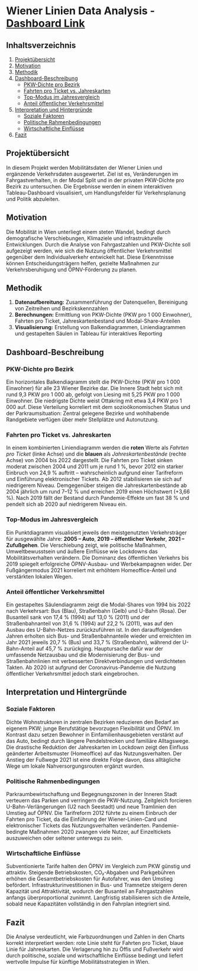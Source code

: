 # Wiener Linien Data Analysis - [Dashboard Link](https://public.tableau.com/app/profile/danylo.butynskyy/viz/WienerLinienDataAnalysis/WienerLinienDashboard)

## Inhaltsverzeichnis
1. [Projektübersicht](#projektübersicht)  
2. [Motivation](#motivation)   
3. [Methodik](#methodik)  
4. [Dashboard-Beschreibung](#dashboard-beschreibung)  
   - [PKW-Dichte pro Bezirk](#pkw-dichte-pro-bezirk)  
   - [Fahrten pro Ticket vs. Jahreskarten](#fahrten-pro-ticket-vs-jahreskarten)  
   - [Top-Modus im Jahresvergleich](#top-modus-im-jahresvergleich)  
   - [Anteil öffentlicher Verkehrsmittel](#anteil-öffentlicher-verkehrsmittel)  
5. [Interpretation und Hintergründe](#interpretation-und-hintergründe)  
   - [Soziale Faktoren](#soziale-faktoren)  
   - [Politische Rahmenbedingungen](#politische-rahmenbedingungen)  
   - [Wirtschaftliche Einflüsse](#wirtschaftliche-einflüsse)  
6. [Fazit](#fazit)

## Projektübersicht
In diesem Projekt werden Mobilitätsdaten der Wiener Linien und ergänzende Verkehrsdaten ausgewertet. Ziel ist es, Veränderungen im Fahrgastverhalten, in der Modal Split und in der privaten PKW-Dichte pro Bezirk zu untersuchen. Die Ergebnisse werden in einem interaktiven Tableau-Dashboard visualisiert, um Handlungsfelder für Verkehrsplanung und Politik abzuleiten.

## Motivation
Die Mobilität in Wien unterliegt einem steten Wandel, bedingt durch demografische Verschiebungen, Klimaziele und infrastrukturelle Entwicklungen. Durch die Analyse von Fahrgastzahlen und PKW-Dichte soll aufgezeigt werden, wie sich die Nutzung öffentlicher Verkehrsmittel gegenüber dem Individualverkehr entwickelt hat. Diese Erkenntnisse können Entscheidungsträgern helfen, gezielte Maßnahmen zur Verkehrsberuhigung und ÖPNV-Förderung zu planen.

## Methodik
1. **Datenaufbereitung:** Zusammenführung der Datenquellen, Bereinigung von Zeitreihen und Bezirkskennzahlen  
2. **Berechnungen:** Ermittlung von PKW-Dichte (PKW pro 1 000 Einwohner), Fahrten pro Ticket, Jahreskartenbestand und Modal-Share-Anteilen  
3. **Visualisierung:** Erstellung von Balkendiagrammen, Liniendiagrammen und gestapelten Säulen in Tableau für interaktives Reporting

## Dashboard-Beschreibung

### PKW-Dichte pro Bezirk
Ein horizontales Balkendiagramm stellt die PKW-Dichte (PKW pro 1 000 Einwohner) für alle 23 Wiener Bezirke dar. Die Innere Stadt hebt sich mit rund 9,3 PKW pro 1 000 ab, gefolgt von Liesing mit 5,25 PKW pro 1 000 Einwohner. Die niedrigste Dichte weist Ottakring mit etwa 3,4 PKW pro 1 000 auf. Diese Verteilung korreliert mit dem sozioökonomischen Status und der Parkraumsituation: Zentral gelegene Bezirke und wohlhabende Randgebiete verfügen über mehr Stellplätze und Autonutzung.

### Fahrten pro Ticket vs. Jahreskarten
In einem kombinierten Liniendiagramm werden die **roten** Werte als _Fahrten pro Ticket_ (linke Achse) und die **blauen** als _Jahreskartenbestände_ (rechte Achse) von 2004 bis 2022 dargestellt. Die Fahrten pro Ticket sinken moderat zwischen 2004 und 2011 um je rund 1 %, bevor 2012 ein starker Einbruch von 24,9 % auftritt – wahrscheinlich aufgrund einer Tarifreform und Einführung elektronischer Tickets. Ab 2012 stabilisieren sie sich auf niedrigerem Niveau. Demgegenüber steigen die Jahreskartenbestände ab 2004 jährlich um rund 7–12 % und erreichen 2019 einen Höchstwert (+3,66 %). Nach 2019 fällt der Bestand durch Pandemie-Effekte um fast 38 % und pendelt sich ab 2020 auf niedrigerem Niveau ein.

### Top-Modus im Jahresvergleich
Ein Punktdiagramm visualisiert jeweils den meistgenutzten Verkehrsträger für ausgewählte Jahre: **2005 – Auto**, **2019 – öffentlicher Verkehr**, **2021 – Zufußgehen**. Die Verschiebung zeigt, wie politische Maßnahmen, Umweltbewusstsein und äußere Einflüsse wie Lockdowns das Mobilitätsverhalten verändern. Die Dominanz des öffentlichen Verkehrs bis 2019 spiegelt erfolgreiche ÖPNV-Ausbau- und Werbekampagnen wider. Der Fußgängermodus 2021 korreliert mit erhöhtem Homeoffice-Anteil und verstärkten lokalen Wegen.

### Anteil öffentlicher Verkehrsmittel
Ein gestapeltes Säulendiagramm zeigt die Modal-Shares von 1994 bis 2022 nach Verkehrsart: Bus (Blau), Straßenbahn (Gelb) und U-Bahn (Rosa). Der Busanteil sank von 17,4 % (1994) auf 13,0 % (2011) und der Straßenbahnanteil von 31,6 % (1994) auf 22,2 % (2011), was auf den Ausbau des U-Bahn-Netzes zurückzuführen ist. In den darauffolgenden Jahren erholten sich Bus- und Straßenbahnanteile wieder und erreichten im Jahr 2021 jeweils 20,7 % (Bus) und 33,7 % (Straßenbahn), während der U-Bahn-Anteil auf 45,7 % zurückging. Hauptursache dafür war der umfassende Netzausbau und die Modernisierung der Bus- und Straßenbahnlinien mit verbesserten Direktverbindungen und verdichteten Takten. Ab 2020 ist aufgrund der Coronavirus-Pandemie die Nutzung öffentlicher Verkehrsmittel jedoch stark eingebrochen.

## Interpretation und Hintergründe

### Soziale Faktoren
Dichte Wohnstrukturen in zentralen Bezirken reduzieren den Bedarf an eigenem PKW; junge Berufstätige bevorzugen Flexibilität und ÖPNV. Im Kontrast dazu setzen Bewohner in Einfamilienhausgebieten verstärkt auf das Auto, bedingt durch längere Pendelstrecken und familiäre Alltagswege. Die drastische Reduktion der Jahreskarten im Lockdown zeigt den Einfluss geänderter Arbeitsmuster (Homeoffice) auf das Nutzungsverhalten. Der Anstieg der Fußwege 2021 ist eine direkte Folge davon, dass alltägliche Wege um lokale Nahversorgungsrouten ergänzt wurden.

### Politische Rahmenbedingungen
Parkraumbewirtschaftung und Begegnungszonen in der Inneren Stadt verteuern das Parken und verringern die PKW-Nutzung. Zeitgleich forcieren U-Bahn-Verlängerungen (U2 nach Seestadt) und neue Tramlinien den Umstieg auf ÖPNV. Die Tarifreform 2012 führte zu einem Einbruch der Fahrten pro Ticket, da die Einführung der Wiener-Linien-Card und elektronischer Tickets das Nutzungsverhalten veränderten. Pandemie-bedingte Maßnahmen 2020 zwangen viele Nutzer, auf Einzeltickets auszuweichen oder seltener unterwegs zu sein.

### Wirtschaftliche Einflüsse
Subventionierte Tarife halten den ÖPNV im Vergleich zum PKW günstig und attraktiv. Steigende Betriebskosten, CO₂-Abgaben und Parkgebühren erhöhen die Gesamtbetriebskosten für Autofahrer, was den Umstieg befördert. Infrastrukturinvestitionen in Bus- und Tramnetze steigern deren Kapazität und Attraktivität, wodurch der Busanteil an Fahrgastzahlen anfangs überproportional zunimmt. Langfristig stabilisieren sich die Anteile, sobald neue Kapazitäten vollständig in den Fahrplan integriert sind.

## Fazit
Die Analyse verdeutlicht, wie Farbzuordnungen und Zahlen in den Charts korrekt interpretiert werden: rote Linie steht für Fahrten pro Ticket, blaue Linie für Jahreskarten. Die Verlagerung hin zu Öffis und Fußverkehr wird durch politische, soziale und wirtschaftliche Einflüsse bedingt und liefert wertvolle Impulse für künftige Mobilitätsstrategien in Wien.  
